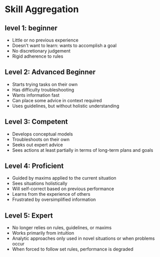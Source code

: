 # Skill Aggregation
level 1: beginner
-----------------


* Little or no previous experience
* Doesn't want to learn: wants to accomplish a goal
* No discretionary judgement
* Rigid adherence to rules 


Level 2: Advanced Beginner
--------------------------


* Starts trying tasks on their own
* Has difficulty troubleshooting
* Wants information fast
* Can place some advice in context required
* Uses guidelines, but without holistic understanding 


Level 3: Competent
------------------


* Develops conceptual models
* Troubleshoots on their own
* Seeks out expert advice
* Sees actions at least partially in terms of long-term plans and goals 


Level 4: Proficient
-------------------


* Guided by maxims applied to the current situation
* Sees situations holistically
* Will self-correct based on previous performance
* Learns from the experience of others
* Frustrated by oversimplified information 


Level 5: Expert
---------------


* No longer relies on rules, guidelines, or maxims
* Works primarily from intuition
* Analytic approaches only used in novel situations or when problems occur
* When forced to follow set rules, performance is degraded


